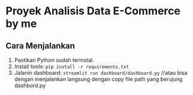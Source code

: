 # Proyek Analisis Data E-Commerce by me 

## Cara Menjalankan
1. Pastikan Python sudah terinstal.
2. Install tools: `pip install -r requirements.txt`
3. Jalanin dashboard: `streamlit run dashboard/dashboard.py`
//atau bisa dengan menjalankan langsung dengan copy file path yang berujung dashbord.py
